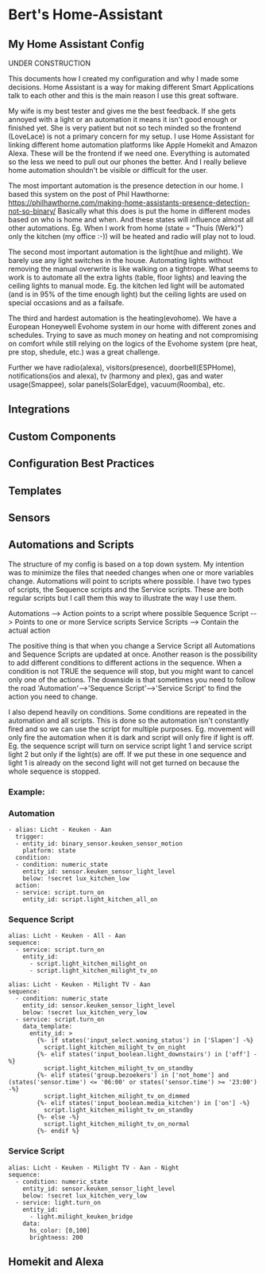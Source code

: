 # Bert's Home-Assistant
## My Home Assistant Config

UNDER CONSTRUCTION

This documents how I created my configuration and why I made some decisions.
Home Assistant is a way for making different Smart Applications talk to each other and this is the main reason I use this great software.

My wife is my best tester and gives me the best feedback.
If she gets annoyed with a light or an automation it means it isn't good enough or finished yet.
She is very patient but not so tech minded so the frontend (LoveLace) is not a primary concern for my setup.
I use Home Assistant for linking different home automation platforms like Apple Homekit and Amazon Alexa.
These will be the frontend if we need one. Everything is automated so the less we need to pull out our phones the better.
And I really believe home automation shouldn't be visible or difficult for the user.

The most important automation is the presence detection in our home.
I based this system on the post of Phil Hawthorne:
https://philhawthorne.com/making-home-assistants-presence-detection-not-so-binary/
Basically what this does is put the home in different modes based on who is home and when.
And these states will influence almost all other automations.
Eg. When I work from home (state = "Thuis (Werk)") only the kitchen (my office :-)) will be heated and radio will play not to loud.

The second most important automation is the light(hue and milight). We barely use any light switches in the house.
Automating lights without removing the manual overwrite is like walking on a tightrope.
What seems to work is to automate all the extra lights (table, floor lights) and leaving the ceiling lights to manual mode.
Eg. the kitchen led light will be automated (and is in 95% of the time enough light) but the ceiling lights are used on special occasions and as a failsafe.

The third and hardest automation is the heating(evohome).
We have a European Honeywell Evohome system in our home with different zones and schedules. Trying to save as much money on heating and not compromising on comfort while still relying on the logics of the Evohome system (pre heat, pre stop, shedule, etc.) was a great challenge.

Further we have radio(alexa), visitors(presence), doorbell(ESPHome), notifications(ios and alexa), tv (harmony and plex), gas and water usage(Smappee), solar panels(SolarEdge), vacuum(Roomba), etc.

## Integrations

## Custom Components

## Configuration Best Practices

## Templates

## Sensors

## Automations and Scripts

The structure of my config is based on a top down system.
My intention was to minimize the files that needed changes when one or more variables change.
Automations will point to scripts where possible.
I have two types of scripts, the Sequence scripts and the Service scripts. These are both regular scripts but I call them this way to illustrate the way I use them.

Automations --> Action points to a script where possible
Sequence Script --> Points to one or more Service scripts
Service Scripts --> Contain the actual action

The positive thing is that when you change a Service Script all Automations and Sequence Scripts are updated at once.
Another reason is the possibility to add different conditions to different actions in the sequence.
When a condition is not TRUE the sequence will stop, but you might want to cancel only one of the actions.
The downside is that sometimes you need to follow the road 'Automation'-->'Sequence Script'-->'Service Script' to find the action you need to change.

I also depend heavily on conditions. Some conditions are repeated in the automation and all scripts.
This is done so the automation isn't constantly fired and so we can use the script for multiple purposes.
Eg. movement will only fire the automation when it is dark and script will only fire if light is off.
Eg. the sequence script will turn on service script light 1 and service script light 2 but only if the light(s) are off. If we put these in one sequence and light 1 is already on the second light will not get turned on because the whole sequence is stopped.

### Example:
### Automation
```
- alias: Licht - Keuken - Aan
  trigger:
  - entity_id: binary_sensor.keuken_sensor_motion
    platform: state
  condition:
  - condition: numeric_state
    entity_id: sensor.keuken_sensor_light_level
    below: !secret lux_kitchen_low
  action:
  - service: script.turn_on
    entity_id: script.light_kitchen_all_on
```
### Sequence Script
```
alias: Licht - Keuken - All - Aan
sequence:
  - service: script.turn_on
    entity_id:
      - script.light_kitchen_milight_on
      - script.light_kitchen_milight_tv_on
```
```
alias: Licht - Keuken - Milight TV - Aan
sequence:
  - condition: numeric_state
    entity_id: sensor.keuken_sensor_light_level
    below: !secret lux_kitchen_very_low
  - service: script.turn_on
    data_template:
      entity_id: >
        {%- if states('input_select.woning_status') in ['Slapen'] -%}
          script.light_kitchen_milight_tv_on_night
        {%- elif states('input_boolean.light_downstairs') in ['off'] -%}
          script.light_kitchen_milight_tv_on_standby      
        {%- elif states('group.bezoekers') in ['not_home'] and (states('sensor.time') <= '06:00' or states('sensor.time') >= '23:00') -%}
          script.light_kitchen_milight_tv_on_dimmed
        {%- elif states('input_boolean.media_kitchen') in ['on'] -%}
          script.light_kitchen_milight_tv_on_standby
        {%- else -%}
          script.light_kitchen_milight_tv_on_normal
        {%- endif %}
```
### Service Script
```
alias: Licht - Keuken - Milight TV - Aan - Night
sequence:
  - condition: numeric_state
    entity_id: sensor.keuken_sensor_light_level
    below: !secret lux_kitchen_very_low
  - service: light.turn_on
    entity_id:
      - light.milight_keuken_bridge
    data:
      hs_color: [0,100]
      brightness: 200
```

## Homekit and Alexa
